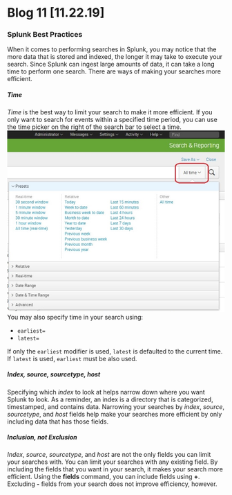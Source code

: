 # Blog 11 [11.22.19]

### Splunk Best Practices 
When it comes to performing searches in Splunk, you may notice that the more data that is stored and indexed, the longer it may take to execute your search. Since Splunk can ingest large amounts of data, it can take a long time to perform one search. There are ways of making your searches more efficient. 
##### Time 
*Time* is the best way to limit your search to make it more efficient. If you only want to search for events within a specified time period, you can use the time picker on the right of the search bar to select a time. 
![splunk-time-picker](https://raw.githubusercontent.com/cacaocat-syr/cacaocat-syr.github.io/master/Images/splunk-time-picker.jpg)
You may also specify time in your search using:

- ```earliest=```
- ```latest=```

If only the ```earliest``` modifier is used, ```latest``` is defaulted to the current time. If ```latest``` is used, ```earliest``` must be also used.

##### Index, source, sourcetype, host
Specifying which *index* to look at helps narrow down where you want Splunk to look. As a reminder, an index is a directory that is categorized, timestamped, and contains data. Narrowing your searches by *index*, *source*, *sourcetype*, and *host* fields help make your searches more efficient by only including data that has those fields. 

##### Inclusion, not Exclusion
*Index*, *source*, *sourcetype*, and *host* are not the only fields you can limit your searches with. You can limit your searches with any existing field. By including the fields that you want in your search, it makes your search more efficient. Using the 
**fields** command, you can include fields using **+**. Excluding **-** fields from your search does not improve efficiency, however.
